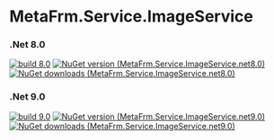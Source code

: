 # MetaFrm.Service.ImageService

### .Net 8.0
[![build 8.0](https://github.com/MetaFrm/MetaFrm.Service.ImageService/actions/workflows/build_8.0.yml/badge.svg)](https://github.com/MetaFrm/MetaFrm.Service.ImageService/actions/workflows/build_8.0.yml)
[![NuGet version (MetaFrm.Service.ImageService.net8.0)](https://img.shields.io/nuget/v/MetaFrm.Service.ImageService.net8.0)](https://www.nuget.org/packages/MetaFrm.Service.ImageService.net8.0/)
[![NuGet downloads (MetaFrm.Service.ImageService.net8.0)](https://img.shields.io/nuget/dt/MetaFrm.Service.ImageService.net8.0)](https://www.nuget.org/packages/MetaFrm.Service.ImageService.net8.0/)
### .Net 9.0
[![build 9.0](https://github.com/MetaFrm/MetaFrm.Service.ImageService/actions/workflows/build_9.0.yml/badge.svg)](https://github.com/MetaFrm/MetaFrm.Service.ImageService/actions/workflows/build_9.0.yml)
[![NuGet version (MetaFrm.Service.ImageService.net9.0)](https://img.shields.io/nuget/v/MetaFrm.Service.ImageService.net9.0)](https://www.nuget.org/packages/MetaFrm.Service.ImageService.net9.0/)
[![NuGet downloads (MetaFrm.Service.ImageService.net9.0)](https://img.shields.io/nuget/dt/MetaFrm.Service.ImageService.net9.0)](https://www.nuget.org/packages/MetaFrm.Service.ImageService.net9.0/)